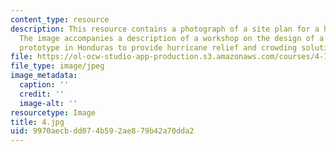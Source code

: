 ```yaml
---
content_type: resource
description: This resource contains a photograph of a site plan for a housing community.
  The image accompanies a description of a workshop on the design of a new housing
  prototype in Honduras to provide hurricane relief and crowding solutions.
file: https://ol-ocw-studio-app-production.s3.amazonaws.com/courses/4-170-ecuador-workshop-fall-2006/9970aecbdd074b592ae879b42a70dda2_4.jpg
file_type: image/jpeg
image_metadata:
  caption: ''
  credit: ''
  image-alt: ''
resourcetype: Image
title: 4.jpg
uid: 9970aecb-dd07-4b59-2ae8-79b42a70dda2
---
```

